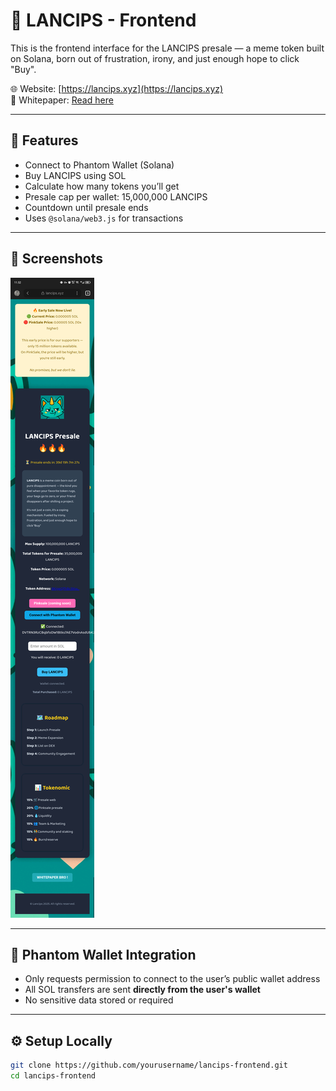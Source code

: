 # 🐸 LANCIPS - Frontend

This is the frontend interface for the LANCIPS presale — a meme token built on Solana, born out of frustration, irony, and just enough hope to click "Buy".

🌐 Website: [https://lancips.xyz](https://lancips.xyz)  
📄 Whitepaper: [Read here](https://drive.google.com/file/d/1PwgTzk3bTD8z6f__kGux3ygiR0Y6ctez/view?usp=drivesdk)

---

## 🔧 Features

- Connect to Phantom Wallet (Solana)
- Buy LANCIPS using SOL
- Calculate how many tokens you’ll get
- Presale cap per wallet: 15,000,000 LANCIPS
- Countdown until presale ends
- Uses `@solana/web3.js` for transactions

---

## 📸 Screenshots

![Preview](preview_2.png) <!-- Pastikan file ini ada di root repo -->

---

## 🔐 Phantom Wallet Integration

- Only requests permission to connect to the user’s public wallet address
- All SOL transfers are sent **directly from the user's wallet**
- No sensitive data stored or required

---

## ⚙️ Setup Locally

```bash
git clone https://github.com/yourusername/lancips-frontend.git
cd lancips-frontend
